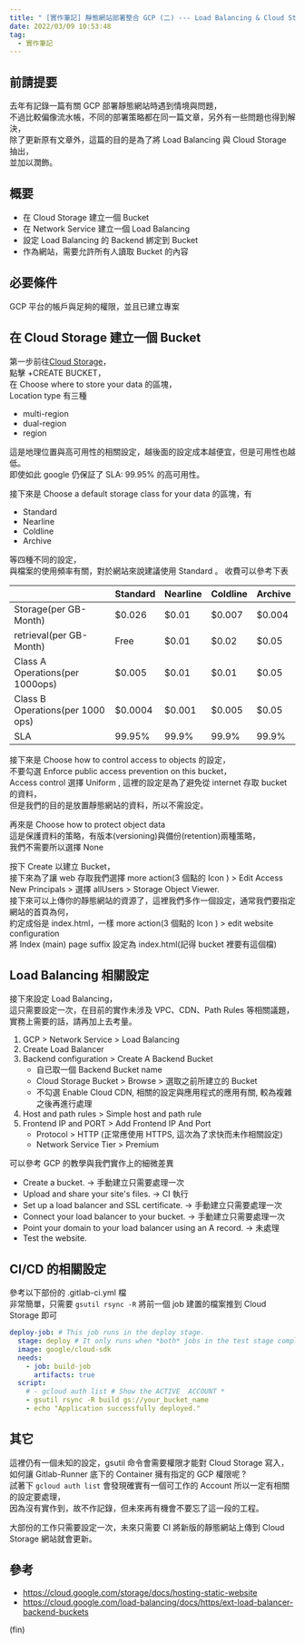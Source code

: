 ```yaml
---
title: " [實作筆記] 靜態網站部署整合 GCP (二) --- Load Balancing & Cloud Storage"
date: 2022/03/09 10:53:48
tag:
  - 實作筆記
---
```


## 前請提要

去年有記錄一篇有關 GCP 部署靜態網站時遇到情境與問題，  
不過比較偏像流水帳，不同的部署策略都在同一篇文章，另外有一些問題也得到解決，  
除了更新原有文章外，這篇的目的是為了將 Load Balancing 與 Cloud Storage 抽出，  
並加以潤飾。

## 概要

- 在 Cloud Storage 建立一個 Bucket
- 在 Network Service 建立一個 Load Balancing
- 設定 Load Balancing 的 Backend 綁定到 Bucket
- 作為網站，需要允許所有人讀取 Bucket 的內容

## 必要條件

GCP 平台的帳戶與足夠的權限，並且已建立專案

## 在 Cloud Storage 建立一個 Bucket

第一步前往[Cloud Storage](https://console.cloud.google.com/storage/browser)，  
點擊 +CREATE BUCKET，  
在 Choose where to store your data 的區塊，  
Location type 有三種

- multi-region
- dual-region
- region

這是地理位置與高可用性的相關設定，越後面的設定成本越便宜，但是可用性也越低。  
即使如此 google 仍保証了 SLA: 99.95% 的高可用性。

接下來是 Choose a default storage class for your data 的區塊，有

- Standard
- Nearline
- Coldline
- Archive

等四種不同的設定，  
與檔案的使用頻率有關，對於網站來說建議使用 Standard 。
收費可以參考下表

|                                  | Standard | Nearline | Coldline | Archive |
| -------------------------------- | -------- | -------- | -------- | ------- |
| Storage(per GB-Month)            | $0.026   | $0.01    | $0.007   | $0.004  |
| retrieval(per GB-Month)          | Free     | $0.01    | $0.02    | $0.05   |
| Class A Operations(per 1000ops)  | $0.005   | $0.01    | $0.01    | $0.05   |
| Class B Operations(per 1000 ops) | $0.0004  | $0.001   | $0.005   | $0.05   |
| SLA                              | 99.95%   | 99.9%    | 99.9%    | 99.9%   |

接下來是 Choose how to control access to objects 的設定，  
不要勾選 Enforce public access prevention on this bucket，  
Access control 選擇 Uniform , 這裡的設定是為了避免從 internet 存取 bucket 的資料，  
但是我們的目的是放置靜態網站的資料，所以不需設定。

再來是 Choose how to protect object data  
這是保護資料的策略，有版本(versioning)與備份(retention)兩種策略，  
我們不需要所以選擇 None

按下 Create 以建立 Bucket，  
接下來為了讓 web 存取我們選擇 more action(3 個點的 Icon ) > Edit Access  
New Principals > 選擇 allUsers > Storage Object Viewer.  
接下來可以上傳你的靜態網站的資源了，這裡我們多作一個設定，通常我們要指定網站的首頁為何，  
約定成俗是 index.html，一樣 more action(3 個點的 Icon ) > edit website configuration  
將 Index (main) page suffix 設定為 index.html(記得 bucket 裡要有這個檔)

## Load Balancing 相關設定

接下來設定 Load Balancing，  
這只需要設定一次，在目前的實作未涉及 VPC、CDN、Path Rules 等相關議題，  
實務上需要的話，請再加上去考量。

1. GCP > Network Service > Load Balancing
2. Create Load Balancer
3. Backend configuration > Create A Backend Bucket
   - 自已取一個 Backend Bucket name
   - Cloud Storage Bucket > Browse > 選取之前所建立的 Bucket
   - 不勾選 Enable Cloud CDN, 相關的設定與應用程式的應用有關, 較為複雜之後再進行處理
4. Host and path rules > Simple host and path rule
5. Frontend IP and PORT > Add Frontend IP And Port
   - Protocol > HTTP (正常應使用 HTTPS, 這次為了求快而未作相關設定)
   - Network Service Tier > Premium

可以參考 GCP 的教學與我們實作上的細微差異

- Create a bucket. → 手動建立只需要處理一次
- Upload and share your site's files. → CI 執行
- Set up a load balancer and SSL certificate. → 手動建立只需要處理一次
- Connect your load balancer to your bucket. → 手動建立只需要處理一次
- Point your domain to your load balancer using an A record. → 未處理
- Test the website.

## CI/CD 的相關設定

參考以下部份的 .gitlab-ci.yml 檔  
非常簡單，只需要 `gsutil rsync -R` 將前一個 job 建置的檔案推到 Cloud Storage 即可

```yml
deploy-job: # This job runs in the deploy stage.
  stage: deploy # It only runs when *both* jobs in the test stage complete successfully.
  image: google/cloud-sdk
  needs:
    - job: build-job
      artifacts: true
  script:
    # - gcloud auth list # Show the ACTIVE  ACCOUNT *
    - gsutil rsync -R build gs://your_bucket_name
    - echo "Application successfully deployed."
```

## 其它

這裡仍有一個未知的設定，gsutil 命令會需要權限才能對 Cloud Storage 寫入，  
如何讓 Gitlab-Runner 底下的 Container 擁有指定的 GCP 權限呢 ?  
試著下 `gcloud auth list` 會發現確實有一個可工作的 Account 所以一定有相關的設定要處理，  
因為沒有實作到，故不作記錄，但未來再有機會不要忘了這一段的工程。

大部份的工作只需要設定一次，未來只需要 CI 將新版的靜態網站上傳到 Cloud Storage 網站就會更新。

## 參考

- <https://cloud.google.com/storage/docs/hosting-static-website>
- <https://cloud.google.com/load-balancing/docs/https/ext-load-balancer-backend-buckets>

(fin)

